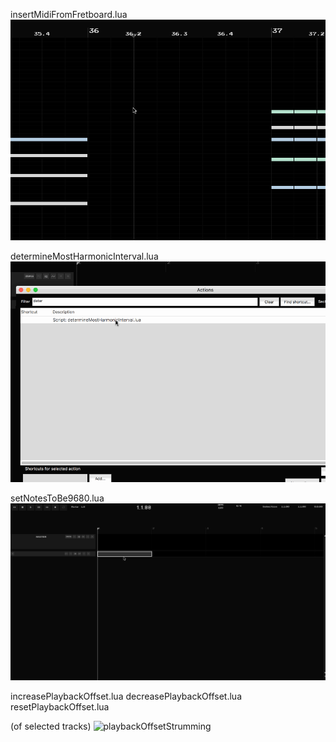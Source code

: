 
insertMidiFromFretboard.lua
![insertMidiFromFretboard](insertMidiFromFretboard.gif)

determineMostHarmonicInterval.lua
![determineMostHarmonicInterval](determineMostHarmonicInterval.gif)

setNotesToBe9680.lua
![setNotesToBe9680](setNotesToBe9680.gif)

increasePlaybackOffset.lua
decreasePlaybackOffset.lua
resetPlaybackOffset.lua

(of selected tracks)
![playbackOffsetStrumming](playbackOffsetStrumming.gif)
